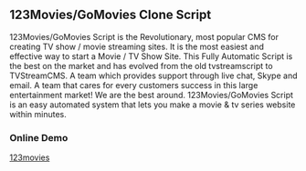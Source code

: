 <h2>123Movies/GoMovies Clone Script</h2>

123Movies/GoMovies Script is the Revolutionary, most popular CMS for creating TV show / movie streaming sites. It is the most easiest and effective way to start a Movie / TV Show Site. This Fully Automatic Script is the best on the market and has evolved from the old tvstreamscript to TVStreamCMS. A team which provides support through live chat, Skype and email. A team that cares for every customers success in this large entertainment market! We are the best around.
123Movies/GoMovies Script is an easy automated system that lets you make a movie & tv series website within minutes.

<h3>Online Demo</h3>
<a href="https://123movies0.sc/" target="_blank">123movies</a>
